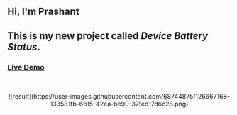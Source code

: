 ## Hi, I'm Prashant
## This is my new project called **_Device Battery Status_**. 

### [Live Demo](https://prashantsingh20.github.io/battery-status/public/index.html)

<br>

<p align="center">
![result](https://user-images.githubusercontent.com/68744875/126667168-133581fb-6b15-42ea-be90-37fed17d6c28.png)

</p>
